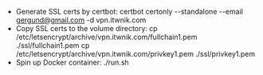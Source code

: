 
 - Generate SSL certs by certbot: 
   certbot certonly --standalone --email gergund@gmail.com -d vpn.itwnik.com
 - Copy SSL certs to the volume directory: 
   cp /etc/letsencrypt/archive/vpn.itwnik.com/fullchain1.pem ./ssl/fullchain1.pem
   cp /etc/letsencrypt/archive/vpn.itwnik.com/privkey1.pem   ./ssl/privkey1.pem
 - Spin up Docker container: 
   ./run.sh
